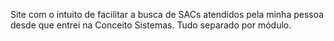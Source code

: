 Site com o intuito de facilitar a busca de SACs atendidos pela minha pessoa desde que entrei na Conceito Sistemas. 
Tudo separado por módulo.
